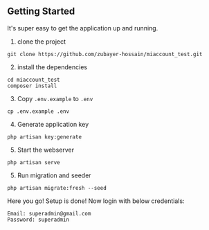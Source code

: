 ## Getting Started

It's super easy to get the application up and running.

1. clone the project

```shell
git clone https://github.com/zubayer-hossain/miaccount_test.git
```

2. install the dependencies

```shell
cd miaccount_test
composer install
```

3. Copy `.env.example` to `.env`

```shell
cp .env.example .env
```

4. Generate application key

```shell
php artisan key:generate
```

5. Start the webserver

```shell
php artisan serve
```

5. Run migration and seeder

```shell
php artisan migrate:fresh --seed
```

Here you go! Setup is done!
Now login with below credentials:

```shell
Email: superadmin@gmail.com
Password: superadmin
```

